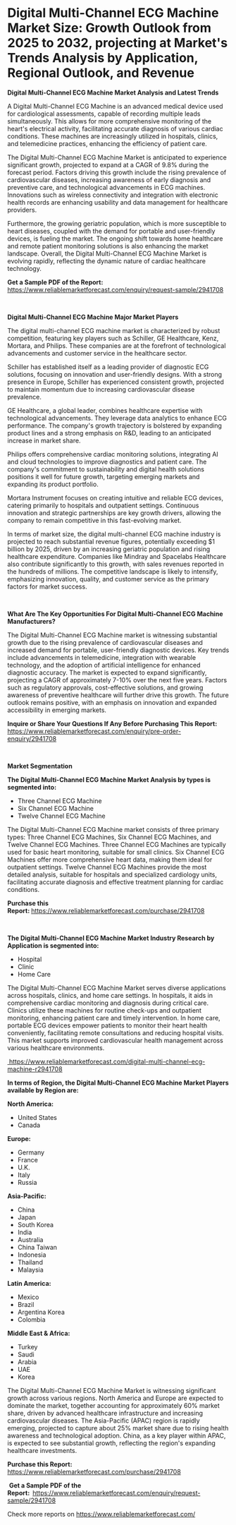 <p><h1>Digital Multi-Channel ECG Machine Market Size: Growth Outlook from 2025 to 2032, projecting at Market's Trends Analysis by Application, Regional Outlook, and Revenue</h1></p><p><strong>Digital Multi-Channel ECG Machine Market Analysis and Latest Trends</strong></p>
<p><p>A Digital Multi-Channel ECG Machine is an advanced medical device used for cardiological assessments, capable of recording multiple leads simultaneously. This allows for more comprehensive monitoring of the heart's electrical activity, facilitating accurate diagnosis of various cardiac conditions. These machines are increasingly utilized in hospitals, clinics, and telemedicine practices, enhancing the efficiency of patient care.</p><p>The Digital Multi-Channel ECG Machine Market is anticipated to experience significant growth, projected to expand at a CAGR of 9.8% during the forecast period. Factors driving this growth include the rising prevalence of cardiovascular diseases, increasing awareness of early diagnosis and preventive care, and technological advancements in ECG machines. Innovations such as wireless connectivity and integration with electronic health records are enhancing usability and data management for healthcare providers.</p><p>Furthermore, the growing geriatric population, which is more susceptible to heart diseases, coupled with the demand for portable and user-friendly devices, is fueling the market. The ongoing shift towards home healthcare and remote patient monitoring solutions is also enhancing the market landscape. Overall, the Digital Multi-Channel ECG Machine Market is evolving rapidly, reflecting the dynamic nature of cardiac healthcare technology.</p></p>
<p><strong>Get a Sample PDF of the Report:&nbsp;</strong> <a href="https://www.reliablemarketforecast.com/enquiry/request-sample/2941708?utm_campaign=2820&utm_medium=2&utm_source=Github&utm_content=ia&utm_term=15032025&utm_id=digital-multi-channel-ecg-machine">https://www.reliablemarketforecast.com/enquiry/request-sample/2941708</a></p>
<p>&nbsp;</p>
<p><strong>Digital Multi-Channel ECG Machine Major Market Players</strong></p>
<p><p>The digital multi-channel ECG machine market is characterized by robust competition, featuring key players such as Schiller, GE Healthcare, Kenz, Mortara, and Philips. These companies are at the forefront of technological advancements and customer service in the healthcare sector.</p><p>Schiller has established itself as a leading provider of diagnostic ECG solutions, focusing on innovation and user-friendly designs. With a strong presence in Europe, Schiller has experienced consistent growth, projected to maintain momentum due to increasing cardiovascular disease prevalence.</p><p>GE Healthcare, a global leader, combines healthcare expertise with technological advancements. They leverage data analytics to enhance ECG performance. The company's growth trajectory is bolstered by expanding product lines and a strong emphasis on R&D, leading to an anticipated increase in market share.</p><p>Philips offers comprehensive cardiac monitoring solutions, integrating AI and cloud technologies to improve diagnostics and patient care. The company's commitment to sustainability and digital health solutions positions it well for future growth, targeting emerging markets and expanding its product portfolio.</p><p>Mortara Instrument focuses on creating intuitive and reliable ECG devices, catering primarily to hospitals and outpatient settings. Continuous innovation and strategic partnerships are key growth drivers, allowing the company to remain competitive in this fast-evolving market.</p><p>In terms of market size, the digital multi-channel ECG machine industry is projected to reach substantial revenue figures, potentially exceeding $1 billion by 2025, driven by an increasing geriatric population and rising healthcare expenditure. Companies like Mindray and Spacelabs Healthcare also contribute significantly to this growth, with sales revenues reported in the hundreds of millions. The competitive landscape is likely to intensify, emphasizing innovation, quality, and customer service as the primary factors for market success.</p></p>
<p>&nbsp;</p>
<p><strong>What Are The Key Opportunities For Digital Multi-Channel ECG Machine Manufacturers?</strong></p>
<p><p>The Digital Multi-Channel ECG Machine market is witnessing substantial growth due to the rising prevalence of cardiovascular diseases and increased demand for portable, user-friendly diagnostic devices. Key trends include advancements in telemedicine, integration with wearable technology, and the adoption of artificial intelligence for enhanced diagnostic accuracy. The market is expected to expand significantly, projecting a CAGR of approximately 7-10% over the next five years. Factors such as regulatory approvals, cost-effective solutions, and growing awareness of preventive healthcare will further drive this growth. The future outlook remains positive, with an emphasis on innovation and expanded accessibility in emerging markets.</p></p>
<p><strong>Inquire or Share Your Questions If Any Before Purchasing This Report:</strong> <a href="https://www.reliablemarketforecast.com/enquiry/pre-order-enquiry/2941708?utm_campaign=2820&utm_medium=2&utm_source=Github&utm_content=ia&utm_term=15032025&utm_id=digital-multi-channel-ecg-machine">https://www.reliablemarketforecast.com/enquiry/pre-order-enquiry/2941708</a></p>
<p>&nbsp;</p>
<p><strong>Market Segmentation</strong></p>
<p><strong>The Digital Multi-Channel ECG Machine Market Analysis by types is segmented into:</strong></p>
<p><ul><li>Three Channel ECG Machine</li><li>Six Channel ECG Machine</li><li>Twelve Channel ECG Machine</li></ul></p>
<p><p>The Digital Multi-Channel ECG Machine market consists of three primary types: Three Channel ECG Machines, Six Channel ECG Machines, and Twelve Channel ECG Machines. Three Channel ECG Machines are typically used for basic heart monitoring, suitable for small clinics. Six Channel ECG Machines offer more comprehensive heart data, making them ideal for outpatient settings. Twelve Channel ECG Machines provide the most detailed analysis, suitable for hospitals and specialized cardiology units, facilitating accurate diagnosis and effective treatment planning for cardiac conditions.</p></p>
<p><strong>Purchase this Report:&nbsp;</strong><a href="https://www.reliablemarketforecast.com/purchase/2941708?utm_campaign=2820&utm_medium=2&utm_source=Github&utm_content=ia&utm_term=15032025&utm_id=digital-multi-channel-ecg-machine">https://www.reliablemarketforecast.com/purchase/2941708</a></p>
<p>&nbsp;</p>
<p><strong>The Digital Multi-Channel ECG Machine Market Industry Research by Application is segmented into:</strong></p>
<p><ul><li>Hospital</li><li>Clinic</li><li>Home Care</li></ul></p>
<p><p>The Digital Multi-Channel ECG Machine Market serves diverse applications across hospitals, clinics, and home care settings. In hospitals, it aids in comprehensive cardiac monitoring and diagnosis during critical care. Clinics utilize these machines for routine check-ups and outpatient monitoring, enhancing patient care and timely intervention. In home care, portable ECG devices empower patients to monitor their heart health conveniently, facilitating remote consultations and reducing hospital visits. This market supports improved cardiovascular health management across various healthcare environments.</p></p>
<p><a href="https://www.reliablemarketforecast.com/digital-multi-channel-ecg-machine-r2941708?utm_campaign=2820&utm_medium=2&utm_source=Github&utm_content=ia&utm_term=15032025&utm_id=digital-multi-channel-ecg-machine">&nbsp;https://www.reliablemarketforecast.com/digital-multi-channel-ecg-machine-r2941708</a></p>
<p><strong>In terms of Region, the Digital Multi-Channel ECG Machine Market Players available by Region are:</strong></p>
<p>
    <p> <strong> North America: </strong>
        <ul>
            <li>United States</li>
            <li>Canada</li>
        </ul>
        </p> 
    <p> <strong> Europe: </strong>
        <ul>
            <li>Germany</li>
            <li>France</li>
            <li>U.K.</li>
            <li>Italy</li>
            <li>Russia</li>
        </ul>
        </p> 
    <p> <strong> Asia-Pacific: </strong>
        <ul>
            <li>China</li>
            <li>Japan</li>
            <li>South Korea</li>
            <li>India</li>
            <li>Australia</li>
            <li>China Taiwan</li>
            <li>Indonesia</li>
            <li>Thailand</li>
            <li>Malaysia</li>
        </ul>
        </p> 
    <p> <strong> Latin America: </strong>
        <ul>
            <li>Mexico</li>
            <li>Brazil</li>
            <li>Argentina Korea</li>
            <li>Colombia</li>
        </ul>
        </p> 
    <p> <strong> Middle East & Africa: </strong>
        <ul>
            <li>Turkey</li>
            <li>Saudi</li>
            <li>Arabia</li>
            <li>UAE</li>
            <li>Korea</li>
        </ul>
    </p>
    </p>
<p><p>The Digital Multi-Channel ECG Machine Market is witnessing significant growth across various regions. North America and Europe are expected to dominate the market, together accounting for approximately 60% market share, driven by advanced healthcare infrastructure and increasing cardiovascular diseases. The Asia-Pacific (APAC) region is rapidly emerging, projected to capture about 25% market share due to rising health awareness and technological adoption. China, as a key player within APAC, is expected to see substantial growth, reflecting the region's expanding healthcare investments.</p></p>
<p><strong>Purchase this Report: </strong><a href="https://www.reliablemarketforecast.com/purchase/2941708?utm_campaign=2820&utm_medium=2&utm_source=Github&utm_content=ia&utm_term=15032025&utm_id=digital-multi-channel-ecg-machine">https://www.reliablemarketforecast.com/purchase/2941708</a></p>
<p>&nbsp;<strong>Get a Sample PDF of the Report:&nbsp;&nbsp;</strong><a href="https://www.reliablemarketforecast.com/enquiry/request-sample/2941708?utm_campaign=2820&utm_medium=2&utm_source=Github&utm_content=ia&utm_term=15032025&utm_id=digital-multi-channel-ecg-machine">https://www.reliablemarketforecast.com/enquiry/request-sample/2941708</a></p>
<p><strong></strong></p>
<p>Check more reports on <a href="https://www.reliablemarketforecast.com/?utm_campaign=2820&utm_medium=2&utm_source=Github&utm_content=ia&utm_term=15032025&utm_id=digital-multi-channel-ecg-machine">https://www.reliablemarketforecast.com/</a></p>